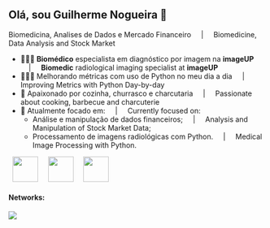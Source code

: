 ## Olá, sou Guilherme Nogueira 👋


Biomedicina, Analises de Dados e Mercado Financeiro &nbsp;&nbsp;&nbsp;&nbsp;|&nbsp;&nbsp;&nbsp;&nbsp; Biomedicine, Data Analysis and Stock Market


- 👨🏼‍⚕️ **Biomédico** especialista em diagnóstico por imagem na **imageUP** &nbsp;&nbsp;&nbsp;&nbsp;|&nbsp;&nbsp;&nbsp;&nbsp; **Biomedic** radiological imaging specialist at **imageUP**
- 👨🏼‍💻 Melhorando métricas com uso de Python no meu dia a dia &nbsp;&nbsp;&nbsp;&nbsp;|&nbsp;&nbsp;&nbsp;&nbsp; Improving Metrics with Python Day-by-day
- 🍖 Apaixonado por cozinha, churrasco e charcutaria &nbsp;&nbsp;&nbsp;&nbsp;|&nbsp;&nbsp;&nbsp;&nbsp; Passionate about cooking, barbecue and charcuterie
- 🔎 Atualmente focado em: &nbsp;&nbsp;&nbsp;&nbsp;|&nbsp;&nbsp;&nbsp;&nbsp; Currently focused on:
  - Análise e manipulação de dados financeiros; &nbsp;&nbsp;&nbsp;&nbsp;|&nbsp;&nbsp;&nbsp;&nbsp; Analysis and Manipulation of Stock Market Data;
  - Processamento de imagens radiológicas com Python. &nbsp;&nbsp;&nbsp;&nbsp;|&nbsp;&nbsp;&nbsp;&nbsp; Medical Image Processing with Python.


<div display='inline'>
  &nbsp;&nbsp;<img width='50' height='50' src="https://cdn.jsdelivr.net/gh/devicons/devicon@latest/icons/python/python-original.svg" />&nbsp;&nbsp;
  &nbsp;&nbsp;<img width='50' height='50' src="https://img.icons8.com/external-yogi-aprelliyanto-flat-yogi-aprelliyanto/32/external-report-business-marketing-yogi-aprelliyanto-flat-yogi-aprelliyanto.png" />&nbsp;&nbsp;
  &nbsp;&nbsp;<img width='50' height='50' src="https://img.icons8.com/external-flaticons-lineal-color-flat-icons/64/external-x-rays-disability-flaticons-lineal-color-flat-icons.png" />&nbsp;&nbsp;
</div>


#### Networks:

<a href="https://www.linkedin.com/in/guilherme-nogueira-4609bb160/">
  <img src="https://img.shields.io/badge/linkedin-%230077B5.svg?style=for-the-badge&logo=linkedin&logoColor=white" />
</a>
  
